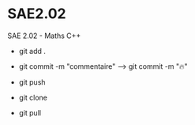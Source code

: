 # SAE2.02

SAE 2.02 - Maths C++

* git add .
* git commit -m "commentaire"   --> git commit -m ":fire:"
* git push

* git clone <lien>
* git pull
